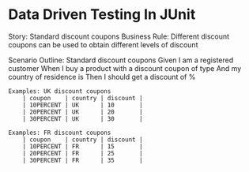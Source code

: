 # Data Driven Testing In JUnit

Story: Standard discount coupons
Business Rule: Different discount coupons can be used to obtain different levels of discount

Scenario Outline: Standard discount coupons
    Given I am a registered customer
    When I buy a product with a discount coupon of type <coupon>
    And my country of residence is <country>
    Then I should get a discount of <discount>%

    Examples: UK discount coupons
        | coupon    | country | discount | 
        | 10PERCENT | UK      | 10       | 
        | 20PERCENT | UK      | 20       |
        | 30PERCENT | UK      | 30       |

    Examples: FR discount coupons
        | coupon    | country | discount | 
        | 10PERCENT | FR      | 15       | 
        | 20PERCENT | FR      | 25       |
        | 30PERCENT | FR      | 35       |
